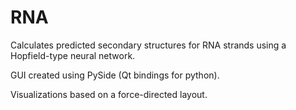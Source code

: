 RNA
===

Calculates predicted secondary structures for RNA strands using a Hopfield-type neural network.

GUI created using PySide (Qt bindings for python).

Visualizations based on a force-directed layout.